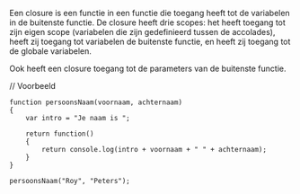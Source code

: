 Een closure is een functie in een functie die toegang heeft tot de variabelen in de buitenste functie.
De closure heeft drie scopes: het heeft toegang tot zijn eigen scope (variabelen die zijn gedefinieerd tussen de accolades), heeft zij toegang tot variabelen de buitenste functie, en heeft zij toegang tot de globale variabelen.

Ook heeft een closure toegang tot de parameters van de buitenste functie.


// Voorbeeld
```
function persoonsNaam(voornaam, achternaam)
{ 
    var intro = "Je naam is ";

    return function()
    { 
        return console.log(intro + voornaam + " " + achternaam); 
    }
} 

persoonsNaam("Roy", "Peters");